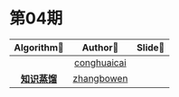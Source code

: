 # 第04期

|               Algorithm📜                |                 Author🤔                 | Slide📄 |
| :--------------------------------------: | :--------------------------------------: | :-----: |
|                                          | [conghuaicai](https://github.com/conghuaicai) |         |
| [**知识蒸馏**](https://github.com/conghuaicai/happy-algorithms/blob/master/%E7%AC%AC04%E6%9C%9F/%E7%9F%A5%E8%AF%86%E8%92%B8%E9%A6%8F--Distilling%20the%20Knowledge%20in%20a%20neural%20network.md) | [zhangbowen](https://github.com/Bowenzzzzzz999) |         |

